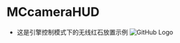 # MCcameraHUD
- 这是引擎控制模式下的无线红石放置示例
![GitHub Logo](https://github.githubassets.com/images/modules/logos_page/GitHub-Mark.png "GitHub Logo")
